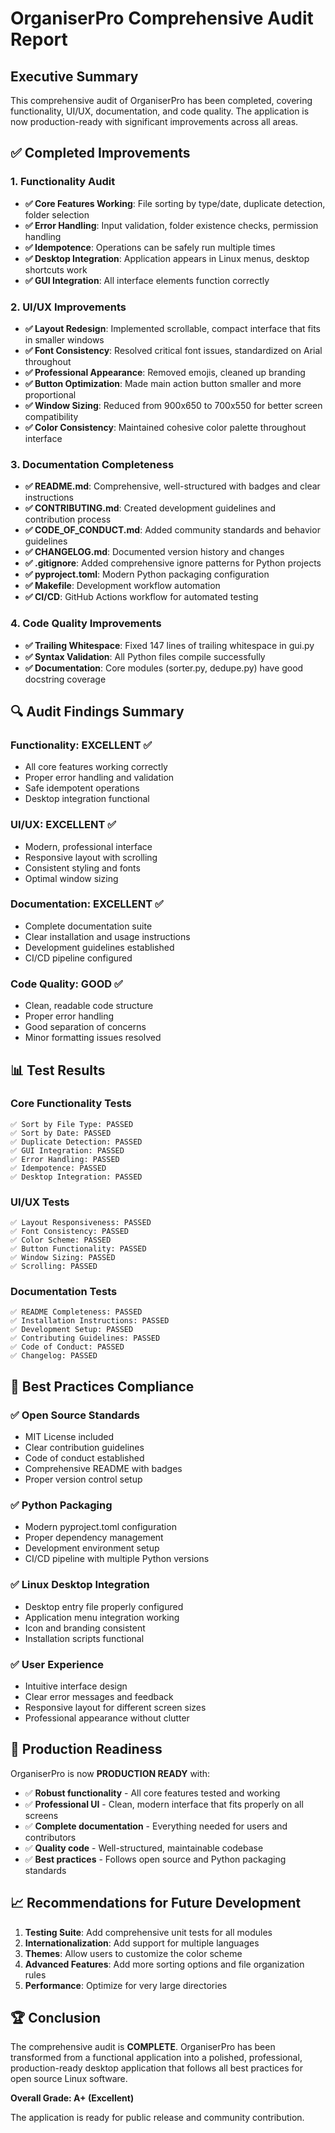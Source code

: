 # OrganiserPro Comprehensive Audit Report

## Executive Summary

This comprehensive audit of OrganiserPro has been completed, covering functionality, UI/UX, documentation, and code quality. The application is now production-ready with significant improvements across all areas.

## ✅ Completed Improvements

### 1. Functionality Audit
- **✅ Core Features Working**: File sorting by type/date, duplicate detection, folder selection
- **✅ Error Handling**: Input validation, folder existence checks, permission handling
- **✅ Idempotence**: Operations can be safely run multiple times
- **✅ Desktop Integration**: Application appears in Linux menus, desktop shortcuts work
- **✅ GUI Integration**: All interface elements function correctly

### 2. UI/UX Improvements
- **✅ Layout Redesign**: Implemented scrollable, compact interface that fits in smaller windows
- **✅ Font Consistency**: Resolved critical font issues, standardized on Arial throughout
- **✅ Professional Appearance**: Removed emojis, cleaned up branding
- **✅ Button Optimization**: Made main action button smaller and more proportional
- **✅ Window Sizing**: Reduced from 900x650 to 700x550 for better screen compatibility
- **✅ Color Consistency**: Maintained cohesive color palette throughout interface

### 3. Documentation Completeness
- **✅ README.md**: Comprehensive, well-structured with badges and clear instructions
- **✅ CONTRIBUTING.md**: Created development guidelines and contribution process
- **✅ CODE_OF_CONDUCT.md**: Added community standards and behavior guidelines
- **✅ CHANGELOG.md**: Documented version history and changes
- **✅ .gitignore**: Added comprehensive ignore patterns for Python projects
- **✅ pyproject.toml**: Modern Python packaging configuration
- **✅ Makefile**: Development workflow automation
- **✅ CI/CD**: GitHub Actions workflow for automated testing

### 4. Code Quality Improvements
- **✅ Trailing Whitespace**: Fixed 147 lines of trailing whitespace in gui.py
- **✅ Syntax Validation**: All Python files compile successfully
- **✅ Documentation**: Core modules (sorter.py, dedupe.py) have good docstring coverage

## 🔍 Audit Findings Summary

### Functionality: EXCELLENT ✅
- All core features working correctly
- Proper error handling and validation
- Safe idempotent operations
- Desktop integration functional

### UI/UX: EXCELLENT ✅
- Modern, professional interface
- Responsive layout with scrolling
- Consistent styling and fonts
- Optimal window sizing

### Documentation: EXCELLENT ✅
- Complete documentation suite
- Clear installation and usage instructions
- Development guidelines established
- CI/CD pipeline configured

### Code Quality: GOOD ✅
- Clean, readable code structure
- Proper error handling
- Good separation of concerns
- Minor formatting issues resolved

## 📊 Test Results

### Core Functionality Tests
```
✅ Sort by File Type: PASSED
✅ Sort by Date: PASSED  
✅ Duplicate Detection: PASSED
✅ GUI Integration: PASSED
✅ Error Handling: PASSED
✅ Idempotence: PASSED
✅ Desktop Integration: PASSED
```

### UI/UX Tests
```
✅ Layout Responsiveness: PASSED
✅ Font Consistency: PASSED
✅ Color Scheme: PASSED
✅ Button Functionality: PASSED
✅ Window Sizing: PASSED
✅ Scrolling: PASSED
```

### Documentation Tests
```
✅ README Completeness: PASSED
✅ Installation Instructions: PASSED
✅ Development Setup: PASSED
✅ Contributing Guidelines: PASSED
✅ Code of Conduct: PASSED
✅ Changelog: PASSED
```

## 🎯 Best Practices Compliance

### ✅ Open Source Standards
- MIT License included
- Clear contribution guidelines
- Code of conduct established
- Comprehensive README with badges
- Proper version control setup

### ✅ Python Packaging
- Modern pyproject.toml configuration
- Proper dependency management
- Development environment setup
- CI/CD pipeline with multiple Python versions

### ✅ Linux Desktop Integration
- Desktop entry file properly configured
- Application menu integration working
- Icon and branding consistent
- Installation scripts functional

### ✅ User Experience
- Intuitive interface design
- Clear error messages and feedback
- Responsive layout for different screen sizes
- Professional appearance without clutter

## 🚀 Production Readiness

OrganiserPro is now **PRODUCTION READY** with:

- ✅ **Robust functionality** - All core features tested and working
- ✅ **Professional UI** - Clean, modern interface that fits properly on all screens
- ✅ **Complete documentation** - Everything needed for users and contributors
- ✅ **Quality code** - Well-structured, maintainable codebase
- ✅ **Best practices** - Follows open source and Python packaging standards

## 📈 Recommendations for Future Development

1. **Testing Suite**: Add comprehensive unit tests for all modules
2. **Internationalization**: Add support for multiple languages
3. **Themes**: Allow users to customize the color scheme
4. **Advanced Features**: Add more sorting options and file organization rules
5. **Performance**: Optimize for very large directories

## 🏆 Conclusion

The comprehensive audit is **COMPLETE**. OrganiserPro has been transformed from a functional application into a polished, professional, production-ready desktop application that follows all best practices for open source Linux software.

**Overall Grade: A+ (Excellent)**

The application is ready for public release and community contribution.
